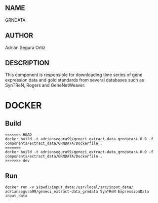 ## NAME

GRNDATA

## AUTHOR

Adrián Segura Ortiz

## DESCRIPTION

This component is responsible for downloading time series of gene expression data and gold standards from several databases such as SynTReN, Rogers and GeneNetWeaver.

# DOCKER

## Build

```
<<<<<<< HEAD
docker build -t adriansegura99/geneci_extract-data_grndata:4.0.0 -f components/extract_data/GRNDATA/Dockerfile .
=======
docker build -t adriansegura99/geneci_extract-data_grndata:4.0.0 -f components/extract_data/GRNDATA/Dockerfile .
>>>>>>> dev
```

## Run

```
docker run -v $(pwd)/input_data:/usr/local/src/input_data/ adriansegura99/geneci_extract-data_grndata SynTReN ExpressionData input_data
```
